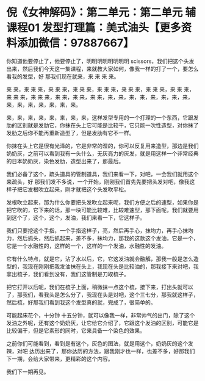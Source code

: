 # 倪《女神解码》：第二单元：第二单元 辅课程01 发型打理篇：美式油头【更多资料添加微信：97887667】

你知道他要停止了，他要停止了，明明明明明明明明 scissors，我们把这个头发出来，然后我们今天这一集课程，来就教大家如何，像我一样的打了一个，要怎么看我的发型，好 那我们现在就来，来 来 来 来。

来 来，来 来 来，来 来 来，来 来 来，来 来 来，来 来 来，来 来 来，来 来 来，来 来 来，来 来 来，来 来，来 来，来 来，来，来，来，来，来，来，来，来，来，来，来，来，来，来，来。

来，来，来，来，来，来，来，来，这样发型专用的一个打理的一个东西，它跟发肋的区别就是发肋它，你抹在头上它可能是比较干，它只能一次性造型，对你抹了发肋之后你不能再重新造型了，但是发肋有它不一样。

你抹在头上它是很有光泽的，它是非常的湿的，你可以反复用来造型，那边是我们奶奶灰，之前可以看到我有一头什么，无灰亮力的灰发，就是用这样一个非常经典的日本奶奶灰，染色发肋，造型出来了，那最后。

我们必备了这个，疏头道具的管制道具，我们来看一下，对吧，一会我们就用这个来疏头，好 那我们发不多说，一个开始，刚刚我们首先先要把头发对吧，像我这样子把它发根吹立起来，刚才就把这个头发吹平松。

发根吹立起来，那为什么你要把头发吹立起来呢，我们方便之后的速型，如果你是把它吹的，它下来的话，那一块可能比较难，比较难速型，那下面呢，我们就要用到这个了，这个，这个，发油，我们来看一下，它这样子。

我们只要挖这个手指，一个手指这样子，亮，然后再手心，抹均力，再手心抹均力，然后抓头，然后抓起来，差不多，抹均力，那我的这款这个发油，它是一个，它是一个水融性的，这样的一个，这样的一个发油，水融性的发油。

它有什么特点，就是它，沾了水以后，它，它这发油就会融解，那我一般是怎么造型的，我现在刚刚把我发油抹在头上，我现在头是比较油的，那我接下来对吧，我拿出梳子，我们看到没有，我们这管制是刀取梳子。

把它打开以后呢，我们在梳子上面，稍微抹一点这个梳，接下来，打出头就可以了，那我们，看我头是怎么分了，我现在头是对吧，这个三七分，那我就这样子，然后梳，好那我们看到我这个发型真的就，完成了，很简单的。

可能起床花个，十分钟 十五分钟，就可以像我一样，非常帅气的出门，除了这个发油之外呢，还有这个奶奶灰，让它给它介绍了，它跟这个发油的区别，可能它是比较偏干，但是它素形的同时，它来具备一个染色的效果。

之前你们可能看到，看到是有这个，灰色的图法，就是用这个，奶奶灰的这个发辣，对吧 达历出来了，那你达历的方法，跟我刚才也一样，也差不多，好那我们下一期，会给大家带来，更精彩的这个内容。

我们下一期再见。